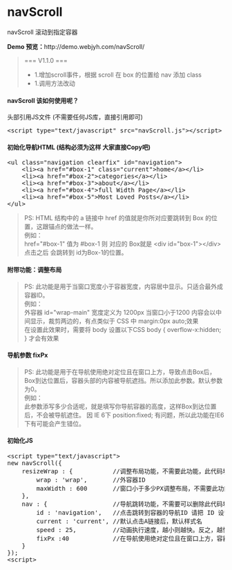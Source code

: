 navScroll
=========

<p>navScroll 滚动到指定容器</p>
<p><strong>Demo 预览：</strong>http://demo.webjyh.com/navScroll/</p>

<blockquote>
	<p>=== V1.1.0 ===</p>
	<ul>
		<li>1.增加scroll事件，根据 scroll 在 box 的位置给 nav 添加 class</li>
		<li>1.调用方法改动</li>
	</ul>
</blockquote>

<h4>navScroll 该如何使用呢？</h4>
<p>头部引用JS文件 (不需要任何JS库，直接引用即可)</p>
<pre>
&lt;script type="text/javascript" src="navScroll.js"&gt;&lt;/script&gt;
</pre>

<h4>初始化导航HTML (结构必须为这样 大家直接Copy吧)</h4>
<pre>
&lt;ul class="navigation clearfix" id="navigation"&gt;
	&lt;li&gt;&lt;a href="#box-1" class="current"&gt;home&lt;/a&gt;&lt;/li&gt;
	&lt;li&gt;&lt;a href="#box-2"&gt;categories&lt;/a&gt;&lt;/li&gt;
	&lt;li&gt;&lt;a href="#box-3"&gt;about&lt;/a&gt;&lt;/li&gt;
	&lt;li&gt;&lt;a href="#box-4"&gt;full Width Page&lt;/a&gt;&lt;/li&gt;
	&lt;li&gt;&lt;a href="#box-5"&gt;Most Loved Posts&lt;/a&gt;&lt;/li&gt;
&lt;/ul&gt;
</pre>

<blockquote>
PS: HTML 结构中的 a 链接中 href 的值就是你所对应要跳转到 Box 的位置，这跟锚点的做法一样。<br />
例如：<br />
href="#box-1" 值为 #box-1 则 对应的 Box就是 &lt;div id="box-1"&gt;&lt;/div&gt;
点击之后 会跳转到 id为Box-1的位置。
</blockquote>

<h4>附带功能：调整布局</h4>
<blockquote>
PS: 此功能是用于当窗口宽度小于容器宽度，内容居中显示。只适合最外成容器ID。<br />
例如：<br />
外容器 id="wrap-main" 宽度定义为 1200px 当窗口小于1200 内容会以中间显示，裁剪两边的，有点类似于 CSS 中 margin:0px auto;效果 <br />
在设置此效果时，需要将 body 设置以下CSS body { overflow-x:hidden; } 才会有效果
</blockquote>

<h4>导航参数 fixPx</h4>
<blockquote>
PS: 此功能是用于在导航使用绝对定位且在窗口上方，导致点击Box后，Box到达位置后，容器头部的内容被导航遮挡。所以添加此参数。默认参数为0。<br />
例如：<br />
此参数添写多少合适呢，就是填写你导航容器的高度，这样Box到达位置后，不会被导航遮住。 因 IE 6下 position:fixed; 有问题，所以此功能在IE6下有可能会产生错位。
</blockquote>

<h4>初始化JS</h4>
<pre>
&lt;script type="text/javascript"&gt;
new navScroll({
    resizeWrap : {           //调整布局功能，不需要此功能，此代码块可以删除
        wrap : 'wrap',       //外容器ID
        maxWidth : 600       //窗口小于多少PX调整布局，不需要此功能，参数可以删除
    },
    nav : {                  //导航跳转功能，不需要可以删除此代码块
        id : 'navigation',   //点击跳转到容器的导航ID 请把 ID 设置给 UL 
        current : 'current', //默认点击A链接后，默认样式名
        speed : 25,          //动画执行速度，越小则越快。反之，越慢。
        fixPx :40            //在导航使用绝对定位且在窗口上方，容器与导航的差,默认为0
    }
});
&lt;script&gt;
</pre>
